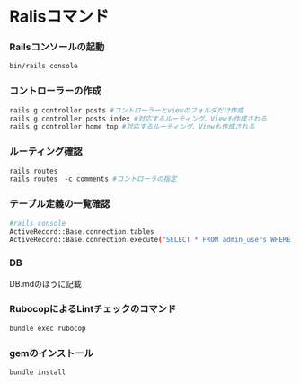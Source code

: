 # Ralisコマンド

### Railsコンソールの起動

```bash
bin/rails console
```

### コントローラーの作成

```bash
rails g controller posts #コントローラーとviewのフォルダだけ作成
rails g controller posts index #対応するルーティング、Viewも作成される
rails g controller home top #対応するルーティング、Viewも作成される
```

### ルーティング確認

```bash
rails routes
rails routes　-c comments #コントローラの指定
```

### テーブル定義の一覧確認

```bash
#rails console
ActiveRecord::Base.connection.tables
ActiveRecord::Base.connection.execute("SELECT * FROM admin_users WHERE id = 2").to_a
```

### DB

DB.mdのほうに記載

### RubocopによるLintチェックのコマンド

```bash
bundle exec rubocop
```

### gemのインストール

```bash
bundle install
```

